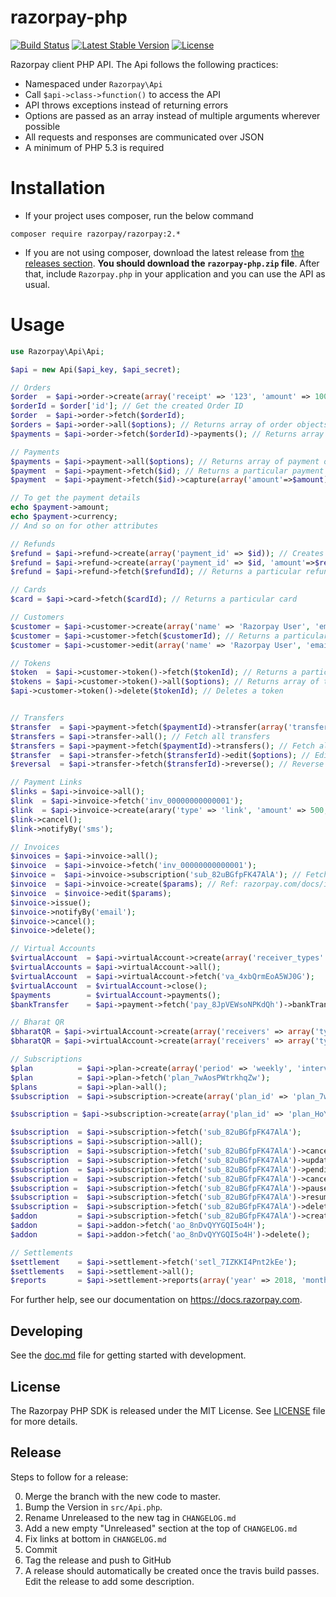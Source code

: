 # razorpay-php

[![Build Status](https://travis-ci.org/razorpay/razorpay-php.svg?branch=master)](https://travis-ci.org/razorpay/razorpay-php) [![Latest Stable Version](https://poser.pugx.org/razorpay/razorpay/v/stable.svg)](https://packagist.org/packages/razorpay/razorpay) [![License](https://poser.pugx.org/razorpay/razorpay/license.svg)](https://packagist.org/packages/razorpay/razorpay)

Razorpay client PHP API. The Api follows the following practices:

-   Namespaced under `Razorpay\Api`
-   Call `$api->class->function()` to access the API
-   API throws exceptions instead of returning errors
-   Options are passed as an array instead of multiple arguments wherever possible
-   All requests and responses are communicated over JSON
-   A minimum of PHP 5.3 is required

# Installation

-   If your project uses composer, run the below command

```
composer require razorpay/razorpay:2.*
```

-   If you are not using composer, download the latest release from [the releases section](https://github.com/razorpay/razorpay-php/releases).
    **You should download the `razorpay-php.zip` file**.
    After that, include `Razorpay.php` in your application and you can use the API as usual.

# Usage

```php
use Razorpay\Api\Api;

$api = new Api($api_key, $api_secret);

// Orders
$order  = $api->order->create(array('receipt' => '123', 'amount' => 100, 'currency' => 'INR')); // Creates order
$orderId = $order['id']; // Get the created Order ID
$order  = $api->order->fetch($orderId);
$orders = $api->order->all($options); // Returns array of order objects
$payments = $api->order->fetch($orderId)->payments(); // Returns array of payment objects against an order

// Payments
$payments = $api->payment->all($options); // Returns array of payment objects
$payment  = $api->payment->fetch($id); // Returns a particular payment
$payment  = $api->payment->fetch($id)->capture(array('amount'=>$amount)); // Captures a payment

// To get the payment details
echo $payment->amount;
echo $payment->currency;
// And so on for other attributes

// Refunds
$refund = $api->refund->create(array('payment_id' => $id)); // Creates refund for a payment
$refund = $api->refund->create(array('payment_id' => $id, 'amount'=>$refundAmount)); // Creates partial refund for a payment
$refund = $api->refund->fetch($refundId); // Returns a particular refund

// Cards
$card = $api->card->fetch($cardId); // Returns a particular card

// Customers
$customer = $api->customer->create(array('name' => 'Razorpay User', 'email' => 'customer@razorpay.com')); // Creates customer
$customer = $api->customer->fetch($customerId); // Returns a particular customer
$customer = $api->customer->edit(array('name' => 'Razorpay User', 'email' => 'customer@razorpay.com')); // Edits customer

// Tokens
$token  = $api->customer->token()->fetch($tokenId); // Returns a particular token
$tokens = $api->customer->token()->all($options); // Returns array of token objects
$api->customer->token()->delete($tokenId); // Deletes a token


// Transfers
$transfer  = $api->payment->fetch($paymentId)->transfer(array('transfers' => [ ['account' => $accountId, 'amount' => 100, 'currency' => 'INR']])); // Create transfer
$transfers = $api->transfer->all(); // Fetch all transfers
$transfers = $api->payment->fetch($paymentId)->transfers(); // Fetch all transfers created on a payment
$transfer  = $api->transfer->fetch($transferId)->edit($options); // Edit a transfer
$reversal  = $api->transfer->fetch($transferId)->reverse(); // Reverse a transfer

// Payment Links
$links = $api->invoice->all();
$link  = $api->invoice->fetch('inv_00000000000001');
$link  = $api->invoice->create(arary('type' => 'link', 'amount' => 500, 'description' => 'For XYZ purpose', 'customer' => array('email' => 'test@test.test')));
$link->cancel();
$link->notifyBy('sms');

// Invoices
$invoices = $api->invoice->all();
$invoice  = $api->invoice->fetch('inv_00000000000001');
$invoice =  $api->invoice->subscription('sub_82uBGfpFK47AlA'); // Fetch All Invoices for a Subscription
$invoice  = $api->invoice->create($params); // Ref: razorpay.com/docs/invoices for request params example
$invoice  = $invoice->edit($params);
$invoice->issue();
$invoice->notifyBy('email');
$invoice->cancel();
$invoice->delete();

// Virtual Accounts
$virtualAccount  = $api->virtualAccount->create(array('receiver_types' => array('bank_account'), 'description' => 'First Virtual Account', 'notes' => array('receiver_key' => 'receiver_value')));
$virtualAccounts = $api->virtualAccount->all();
$virtualAccount  = $api->virtualAccount->fetch('va_4xbQrmEoA5WJ0G');
$virtualAccount  = $virtualAccount->close();
$payments        = $virtualAccount->payments();
$bankTransfer    = $api->payment->fetch('pay_8JpVEWsoNPKdQh')->bankTransfer();

// Bharat QR
$bharatQR = $api->virtualAccount->create(array('receivers' => array('types' => array('qr_code')), 'description' => 'First QR code', 'amount_expected' => 100, 'notes' => array('receiver_key' => 'receiver_value'))); // Create Static QR
$bharatQR = $api->virtualAccount->create(array('receivers' => array('types' => array('qr_code')), 'description' => 'First QR code', 'notes' => array('receiver_key' => 'receiver_value'))); // Create Dynamic QR

// Subscriptions
$plan          = $api->plan->create(array('period' => 'weekly', 'interval' => 1, 'item' => array('name' => 'Test Weekly 1 plan', 'description' => 'Description for the weekly 1 plan', 'amount' => 600, 'currency' => 'INR')));
$plan          = $api->plan->fetch('plan_7wAosPWtrkhqZw');
$plans         = $api->plan->all();
$subscription  = $api->subscription->create(array('plan_id' => 'plan_7wAosPWtrkhqZw', 'customer_notify' => 1, 'total_count' => 6, 'start_at' => 1495995837, 'addons' => array(array('item' => array('name' => 'Delivery charges', 'amount' => 30000, 'currency' => 'INR')))));  // Create a Subscription

$subscription = $api->subscription->create(array('plan_id' => 'plan_HoYg68p5kmuvzD','total_count' => 12,'quantity' => 1,'expire_by' => 1633237807,'customer_notify' => 1, 'addons' => array(array('item'=>array('name' => 'Delivery charges','amount' => 30000,'currency' => 'INR'))),'offer_id' => 'offer_HrkIvgue2Uneqd','notes'=>array('notes_key_1'=>'Tea, Earl Grey, Hot','notes_key_2'=>'Tea, Earl Grey… decaf.'),'notify_info'=>array('notify_phone' => '9123456789','notify_email'=> 'gaurav.kumar@example.com')));  // Create a Subscription Link

$subscription  = $api->subscription->fetch('sub_82uBGfpFK47AlA');
$subscriptions = $api->subscription->all();
$subscription  = $api->subscription->fetch('sub_82uBGfpFK47AlA')->cancel($options); //$options = ['cancel_at_cycle_end' => 1];
$subscription  = $api->subscription->fetch('sub_82uBGfpFK47AlA')->update($options); //$options = ['plan_id'=>'plan_00000000000002','offer_id'=>'offer_JHD834hjbxzhd38d','quantity'=>5];  //Update a Subscription
$subscription  = $api->subscription->fetch('sub_82uBGfpFK47AlA')->pendingUpdate(); // Fetch Details of Pending Update
$subscription =  $api->subscription->fetch('sub_82uBGfpFK47AlA')->cancelUpdate(); // Cancel an update
$subscription =  $api->subscription->fetch('sub_82uBGfpFK47AlA')->pause(['resume_at'=>'now']); // Pause Subscription
$subscription =  $api->subscription->fetch('sub_82uBGfpFK47AlA')->resume(['resume_at'=>'now']); // Resume Subscription
$subscription =  $api->subscription->fetch('sub_82uBGfpFK47AlA')->deleteOffer('offer_JHD834hjbxzhd38d') // Delete an Offer Linked to a Subscription
$addon         = $api->subscription->fetch('sub_82uBGfpFK47AlA')->createAddon(array('item' => array('name' => 'Extra Chair', 'amount' => 30000, 'currency' => 'INR'), 'quantity' => 2));
$addon         = $api->addon->fetch('ao_8nDvQYYGQI5o4H');
$addon         = $api->addon->fetch('ao_8nDvQYYGQI5o4H')->delete();

// Settlements
$settlement    = $api->settlement->fetch('setl_7IZKKI4Pnt2kEe');
$settlements   = $api->settlement->all();
$reports       = $api->settlement->reports(array('year' => 2018, 'month' => 2));
```

For further help, see our documentation on <https://docs.razorpay.com>.

[composer-install]: https://getcomposer.org/doc/00-intro.md#installation-linux-unix-osx

## Developing

See the [doc.md](doc.md) file for getting started with development.

## License

The Razorpay PHP SDK is released under the MIT License. See [LICENSE](LICENSE) file for more details.

## Release

Steps to follow for a release:

0.  Merge the branch with the new code to master.
1.  Bump the Version in `src/Api.php`.
1.  Rename Unreleased to the new tag in `CHANGELOG.md`
1.  Add a new empty "Unreleased" section at the top of `CHANGELOG.md`
1.  Fix links at bottom in `CHANGELOG.md`
1.  Commit
1.  Tag the release and push to GitHub
1.  A release should automatically be created once the travis build passes. Edit the release to add some description.
